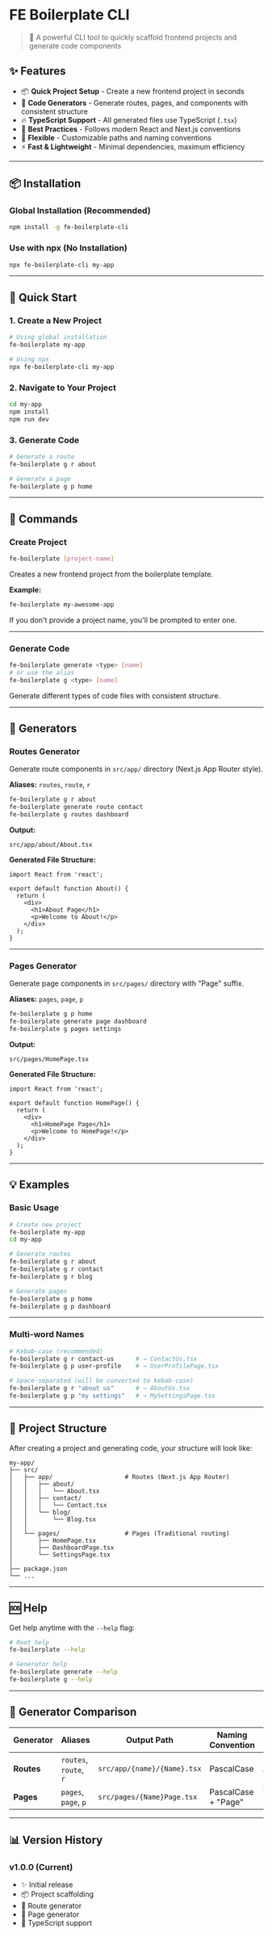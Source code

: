 # FE Boilerplate CLI

> 🚀 A powerful CLI tool to quickly scaffold frontend projects and generate code components

## ✨ Features

- 📦 **Quick Project Setup** - Create a new frontend project in seconds
- 🎨 **Code Generators** - Generate routes, pages, and components with consistent structure
- 🔥 **TypeScript Support** - All generated files use TypeScript (`.tsx`)
- 💅 **Best Practices** - Follows modern React and Next.js conventions
- 🎯 **Flexible** - Customizable paths and naming conventions
- ⚡ **Fast & Lightweight** - Minimal dependencies, maximum efficiency

---

## 📦 Installation

### Global Installation (Recommended)

```bash
npm install -g fe-boilerplate-cli
```

### Use with npx (No Installation)

```bash
npx fe-boilerplate-cli my-app
```

---

## 🚀 Quick Start

### 1. Create a New Project

```bash
# Using global installation
fe-boilerplate my-app

# Using npx
npx fe-boilerplate-cli my-app
```

### 2. Navigate to Your Project

```bash
cd my-app
npm install
npm run dev
```

### 3. Generate Code

```bash
# Generate a route
fe-boilerplate g r about

# Generate a page
fe-boilerplate g p home
```

---

## 📖 Commands

### Create Project

```bash
fe-boilerplate [project-name]
```

Creates a new frontend project from the boilerplate template.

**Example:**
```bash
fe-boilerplate my-awesome-app
```

If you don't provide a project name, you'll be prompted to enter one.

---

### Generate Code

```bash
fe-boilerplate generate <type> [name]
# or use the alias
fe-boilerplate g <type> [name]
```

Generate different types of code files with consistent structure.

---

## 🎨 Generators

### Routes Generator

Generate route components in `src/app/` directory (Next.js App Router style).

**Aliases:** `routes`, `route`, `r`

```bash
fe-boilerplate g r about
fe-boilerplate generate route contact
fe-boilerplate g routes dashboard
```

**Output:**
```
src/app/about/About.tsx
```

**Generated File Structure:**
```tsx
import React from 'react';

export default function About() {
  return (
    <div>
      <h1>About Page</h1>
      <p>Welcome to About!</p>
    </div>
  );
}
```

---

### Pages Generator

Generate page components in `src/pages/` directory with "Page" suffix.

**Aliases:** `pages`, `page`, `p`

```bash
fe-boilerplate g p home
fe-boilerplate generate page dashboard
fe-boilerplate g pages settings
```

**Output:**
```
src/pages/HomePage.tsx
```

**Generated File Structure:**
```tsx
import React from 'react';

export default function HomePage() {
  return (
    <div>
      <h1>HomePage Page</h1>
      <p>Welcome to HomePage!</p>
    </div>
  );
}
```

---


## 💡 Examples

### Basic Usage

```bash
# Create new project
fe-boilerplate my-app
cd my-app

# Generate routes
fe-boilerplate g r about
fe-boilerplate g r contact
fe-boilerplate g r blog

# Generate pages
fe-boilerplate g p home
fe-boilerplate g p dashboard
```
---

### Multi-word Names

```bash
# Kebab-case (recommended)
fe-boilerplate g r contact-us      # → ContactUs.tsx
fe-boilerplate g p user-profile    # → UserProfilePage.tsx

# Space-separated (will be converted to kebab-case)
fe-boilerplate g r "about us"      # → AboutUs.tsx
fe-boilerplate g p "my settings"   # → MySettingsPage.tsx
```

---

## 📂 Project Structure

After creating a project and generating code, your structure will look like:

```
my-app/
├── src/
│   ├── app/                    # Routes (Next.js App Router)
│   │   ├── about/
│   │   │   └── About.tsx
│   │   ├── contact/
│   │   │   └── Contact.tsx
│   │   └── blog/
│   │       └── Blog.tsx
│   │
│   └── pages/                  # Pages (Traditional routing)
│       ├── HomePage.tsx
│       ├── DashboardPage.tsx
│       └── SettingsPage.tsx
│
├── package.json
└── ...
```

---

## 🆘 Help

Get help anytime with the `--help` flag:

```bash
# Root help
fe-boilerplate --help

# Generator help
fe-boilerplate generate --help
fe-boilerplate g --help
```

---

## 🎯 Generator Comparison

| Generator | Aliases | Output Path | Naming Convention | Use Case |
|-----------|---------|-------------|-------------------|----------|
| **Routes** | `routes`, `route`, `r` | `src/app/{name}/{Name}.tsx` | PascalCase | Next.js App Router |
| **Pages** | `pages`, `page`, `p` | `src/pages/{Name}Page.tsx` | PascalCase + "Page" | Traditional routing |

---

## 📊 Version History

### v1.0.0 (Current)
- ✨ Initial release
- 📦 Project scaffolding
- 🎨 Route generator
- 📄 Page generator
- 💅 TypeScript support
